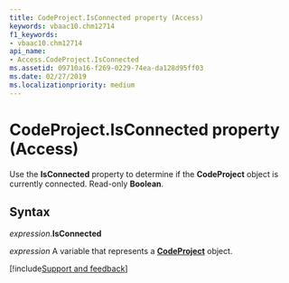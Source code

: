 ```yaml
---
title: CodeProject.IsConnected property (Access)
keywords: vbaac10.chm12714
f1_keywords:
- vbaac10.chm12714
api_name:
- Access.CodeProject.IsConnected
ms.assetid: 09710a16-f269-0229-74ea-da128d95ff03
ms.date: 02/27/2019
ms.localizationpriority: medium
---
```



# CodeProject.IsConnected property (Access)

Use the **IsConnected** property to determine if the **CodeProject** object is currently connected. Read-only **Boolean**.


## Syntax

_expression_.**IsConnected**

_expression_ A variable that represents a **[CodeProject](Access.CodeProject.md)** object.




[!include[Support and feedback](~/includes/feedback-boilerplate.md)]